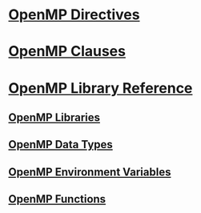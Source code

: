 # [OpenMP Directives](openmp-directives.md)
# [OpenMP Clauses](openmp-clauses.md)
# [OpenMP Library Reference](openmp-library-reference.md)
## [OpenMP Libraries](openmp-libraries.md)
## [OpenMP Data Types](openmp-data-types.md)
## [OpenMP Environment Variables](openmp-environment-variables.md)
## [OpenMP Functions](openmp-functions.md)
